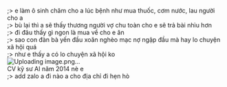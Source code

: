 ;> e làm ô sinh chăm cho a lúc bệnh như mua thuốc, cơm nước, lau người cho a<br>
;> bù lại thì a sẽ thấy thương người vợ chu toàn cho e sẽ trả bài nhìu hơn<br>
;> đi đâu thấy gì ngon là mua về cho e ăn<br>
;> sao con đàn bà yến đầu xoăn nghèo mạc nợ ngập đầu mà hay lo chuyện xã hội quá<br>
;> như e thấy a có lo chuyện xã hội ko<br>
![Uploading image.png…]()<br>
CV kỹ sư AI năm 2014 nè e<br>
;> add zalo a đi nào a cho địa chỉ đi hẹn hò
